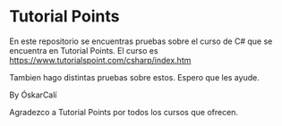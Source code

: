 # Tutorial Points

En este repositorio se encuentras pruebas sobre el curso de C# que se encuentra en Tutorial Points.
El curso es https://www.tutorialspoint.com/csharp/index.htm

Tambien hago distintas pruebas sobre estos. Espero que les ayude.

By ÓskarCalí


Agradezco a Tutorial Points por todos los cursos que ofrecen.
